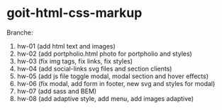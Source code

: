 # goit-html-css-markup

Branche:

1.  hw-01 (add html text and images)
2.  hw-02 (add portpholio.html photo for portpholio and styles)
3.  hw-03 (fix img tags, fix links, fix styles)
4.  hw-04 (add social-links svg files and section clients)
5.  hw-05 (add js file toggle modal, modal section and hover effects)
6.  hw-06 (fix modal, add form in footer, new svg and styles for modal)
7.  hw-07 (add sass and BEM)
8.  hw-08 (add adaptive style, add menu, add images adaptive)
